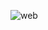 
![web](https://github.com/nupoorkedare2002/nupoorkedare2002/assets/143624372/bba9858f-831f-42ea-abd6-d783f403c796)

  


<!---
nupoorkedare2002/nupoorkedare2002 is a ✨ special ✨ repository because its `README.md` (this file) appears on your GitHub profile.
You can click the Preview link to take a look at your changes.
--->
